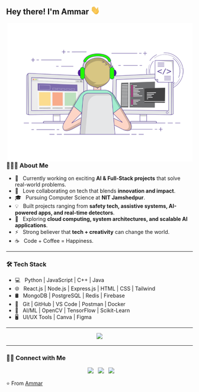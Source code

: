 <h2> Hey there! I'm Ammar <img src="https://raw.githubusercontent.com/ABSphreak/ABSphreak/master/gifs/Hi.gif" width="25"> </h2>
<img align="right" alt="GIF" src="https://raw.githubusercontent.com/devSouvik/devSouvik/master/gif3.gif" width="500"/>

<h3> 👨🏻‍💻 About Me </h3>

- 🔭 &nbsp; Currently working on exciting **AI & Full-Stack projects** that solve real-world problems.  
- 🤝 &nbsp; Love collaborating on tech that blends **innovation and impact**.  
- 🎓 &nbsp; Pursuing Computer Science at **NIT Jamshedpur**.  
- 💡 &nbsp; Built projects ranging from **safety tech, assistive systems, AI-powered apps, and real-time detectors**.  
- 🌱 &nbsp; Exploring **cloud computing, system architectures, and scalable AI applications**.  
- ⚡ &nbsp; Strong believer that **tech + creativity** can change the world.  
- ☕ &nbsp; Code + Coffee = Happiness.  

---

<h3>🛠 Tech Stack</h3>

- 💻 &nbsp; Python | JavaScript | C++ | Java  
- 🌐 &nbsp; React.js | Node.js | Express.js | HTML | CSS | Tailwind  
- 🛢 &nbsp; MongoDB | PostgreSQL | Redis | Firebase  
- 🔧 &nbsp; Git | GitHub | VS Code | Postman | Docker  
- 🤖 &nbsp; AI/ML | OpenCV | TensorFlow | Scikit-Learn  
- 🖥 &nbsp; UI/UX Tools | Canva | Figma  

---

<p align="center">
<img src="https://github-readme-stats.vercel.app/api/top-langs/?username=AmmarAtNITJSR&layout=compact&hide_border=true&text_color=daf7dc&bg_color=151515" height="180" />
</p>

---

<h3> 🤝🏻 Connect with Me </h3>

<p align="center">
&nbsp; <a href="https://www.linkedin.com/in/ammaradil05" target="_blank" rel="noopener noreferrer"><img src="https://img.icons8.com/plasticine/100/000000/linkedin.png" width="50" /></a>
&nbsp; <a href="mailto:ammaradil.52286.11d@gmail.com" target="_blank" rel="noopener noreferrer"><img src="https://img.icons8.com/plasticine/100/000000/gmail.png"  width="50" /></a>
&nbsp; <a href="https://github.com/AmmarAtNITJSR" target="_blank" rel="noopener noreferrer"><img src="https://img.icons8.com/plasticine/100/000000/github.png" width="50" /></a>
</p>

⭐️ From [Ammar](https://github.com/AmmarAtNITJSR)
